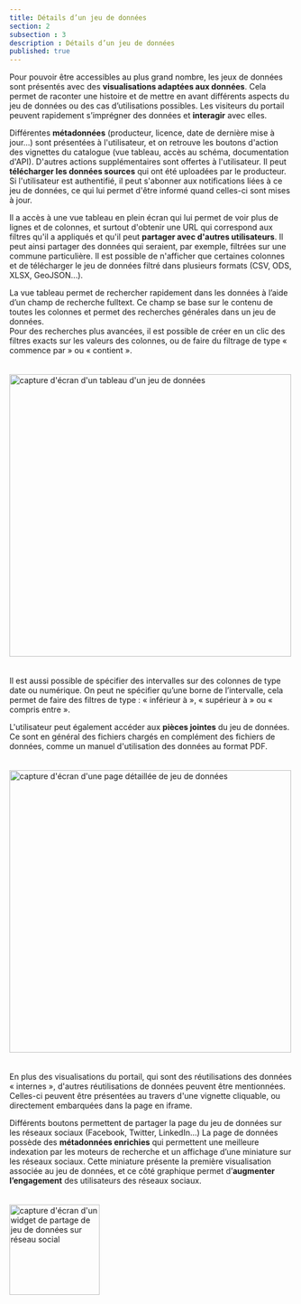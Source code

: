 ```yaml
---
title: Détails d’un jeu de données
section: 2
subsection : 3
description : Détails d’un jeu de données
published: true
---
```

Pour pouvoir être accessibles au plus grand nombre, les jeux de données sont présentés avec des **visualisations adaptées aux données**. Cela permet de raconter une histoire et de mettre en avant différents aspects du jeu de données ou des cas d’utilisations possibles. Les visiteurs du portail peuvent rapidement s’imprégner des données et **interagir** avec elles.

Différentes **métadonnées** (producteur, licence, date de dernière mise à jour...) sont présentées à l'utilisateur, et on retrouve les boutons d'action des vignettes du catalogue (vue tableau, accès au schéma, documentation d'API). D'autres actions supplémentaires sont offertes à l'utilisateur. Il peut **télécharger les données sources** qui ont été uploadées par le producteur. Si l'utilisateur est authentifié, il peut s'abonner aux notifications liées à ce jeu de données, ce qui lui permet d'être informé quand celles-ci sont mises à jour.

Il a accès à une vue tableau en plein écran qui lui permet de voir plus de lignes et de colonnes, et surtout d'obtenir une URL qui correspond aux filtres qu'il a appliqués et qu'il peut **partager avec d'autres utilisateurs**. Il peut ainsi partager des données qui seraient, par exemple, filtrées sur une commune particulière. Il est possible de n'afficher que certaines colonnes et de télécharger le jeu de données filtré dans plusieurs formats (CSV, ODS, XLSX, GeoJSON...).  


La vue tableau permet de rechercher rapidement dans les données à l’aide d’un champ de recherche fulltext. Ce champ se base sur le contenu de toutes les colonnes et permet des recherches générales dans un jeu de données.  
Pour des recherches plus avancées, il est possible de créer en un clic des filtres exacts sur les valeurs des colonnes, ou de faire du filtrage de type « commence par » ou « contient ».  

<img src="./images/functional-presentation/detail-table.jpg"
     height="500" style="margin:20px auto;" alt="capture d'écran d'un tableau d'un jeu de données" />

Il est aussi possible de spécifier des intervalles sur des colonnes de type date ou numérique. On peut ne spécifier qu’une borne de l’intervalle, cela permet de faire des filtres de type : « inférieur à », « supérieur à » ou « compris entre ».

L'utilisateur peut également accéder aux **pièces jointes** du jeu de données. Ce sont en général des fichiers chargés en complément des fichiers de données, comme un manuel d'utilisation des données au format PDF.

<img src="./images/functional-presentation/detail-2.jpg"
     height="500" style="margin:20px auto;" alt="capture d'écran d'une page détaillée de jeu de données" />

En plus des visualisations du portail, qui sont des réutilisations des données &laquo;&nbsp;internes&nbsp;&raquo;, d'autres réutilisations de données peuvent être mentionnées. Celles-ci peuvent être présentées au travers d'une vignette cliquable, ou directement embarquées dans la page en iframe.

Différents boutons permettent de partager la page du jeu de données sur les réseaux sociaux (Facebook, Twitter, LinkedIn...) La page de données possède des **métadonnées enrichies** qui permettent une meilleure indexation par les moteurs de recherche et un affichage d’une miniature sur les réseaux sociaux. Cette miniature présente la première visualisation associée au jeu de données, et ce côté graphique permet d’**augmenter l’engagement** des utilisateurs des réseaux sociaux.

<img src="./images/functional-presentation/detail-3.jpg"
     height="160" style="margin:20px auto;" alt="capture d'écran d'un widget de partage de jeu de données sur réseau social" />
